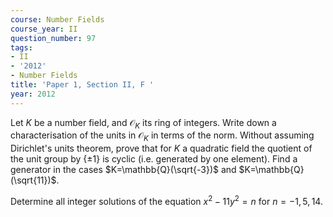 ```yaml
---
course: Number Fields
course_year: II
question_number: 97
tags:
- II
- '2012'
- Number Fields
title: 'Paper 1, Section II, F '
year: 2012
---
```




Let $K$ be a number field, and $\mathcal{O}_{K}$ its ring of integers. Write down a characterisation of the units in $\mathcal{O}_{K}$ in terms of the norm. Without assuming Dirichlet's units theorem, prove that for $K$ a quadratic field the quotient of the unit group by $\{\pm 1\}$ is cyclic (i.e. generated by one element). Find a generator in the cases $K=\mathbb{Q}(\sqrt{-3})$ and $K=\mathbb{Q}(\sqrt{11})$.

Determine all integer solutions of the equation $x^{2}-11 y^{2}=n$ for $n=-1,5,14$.